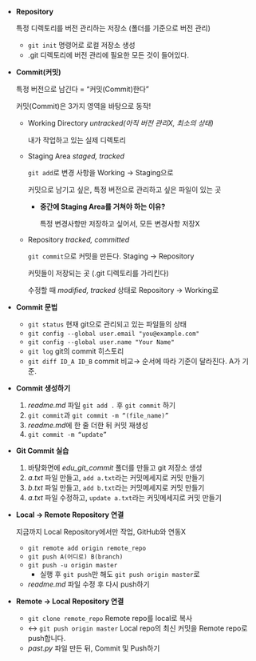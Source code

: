 - **Repository**
    
    특정 디렉토리를 버전 관리하는 저장소 (폴더를 기준으로 버전 관리)
    
    - `git init` 명령어로 로컬 저장소 생성
    - .git 디렉토리에 버전 관리에 필요한 모든 것이 들어있다.

- **Commit(커밋)**
    
    특정 버전으로 남긴다 = “커밋(Commit)한다”
    
    커밋(Commit)은 3가지 영역을 바탕으로 동작!
    
    - Working Directory *untracked(아직 버전 관리X, 최소의 상태)*
        
        내가 작업하고 있는 실제 디렉토리
        
    - Staging Area *staged, tracked*
        
        `git add`로 변경 사항을 Working → Staging으로
        
        커밋으로 남기고 싶은, 특정 버전으로 관리하고 싶은 파일이 있는 곳
        
        - **중간에 Staging Area를 거쳐야 하는 이유?**
            
            특정 변경사항만 저장하고 싶어서, 모든 변경사항 저장X
            
    - Repository *tracked, committed*
        
        `git commit`으로 커밋을 만든다. Staging → Repository
        
        커밋들이 저장되는 곳 (.git 디렉토리를 가리킨다)
        
        수정할 때 *modified, tracked* 상태로 Repository → Working로
        
- **Commit 문법**
    - `git status` 현재 git으로 관리되고 있는 파일들의 상태
    - `git config --global user.email "you@example.com"`
    - `git config --global user.name "Your Name"`
    - `git log` git의 commit 히스토리
    - `git diff ID_A ID_B` commit 비교→ 순서에 따라 기준이 달라진다. A가 기준.
   
- **Commit 생성하기**
    1. *readme.md* 파일 `git add .` 후 `git commit` 하기
    2. `git commit`과 `git commit -m “(file_name)”`  
    3. *readme.md*에 한 줄 더한 뒤 커밋 재생성 
    4. `git commit -m “update”`
    
- **Git Commit 실습**
    1. 바탕화면에 *edu_git_commit* 폴더를 만들고 git 저장소 생성
    2. *a.txt* 파일 만들고, `add a.txt`라는 커밋메세지로 커밋 만들기
    3. *b.txt* 파일 만들고, `add b.txt`라는 커밋메세지로 커밋 만들기
    4. *a.txt* 파일 수정하고, `update a.txt`라는 커밋메세지로 커밋 만들기

- **Local → Remote Repository 연결**
    
    지금까지 Local Repository에서만 작업, GitHub와 연동X
    
    - `git remote add origin remote_repo`
    - `git push A(어디로) B(branch)`
    - `git push -u origin master`
        - 실행 후 `git push`만 해도 `git push origin master`로
    - *readme.md* 파일 수정 후 다시 push하기
 
- **Remote → Local Repository 연결**
    - `git clone remote_repo` Remote repo를 local로 복사
    - ↔ `git push origin master` Local repo의 최신 커밋을 Remote repo로 push합니다.
    - *past.py* 파일 만든 뒤, Commit 및 Push하기
